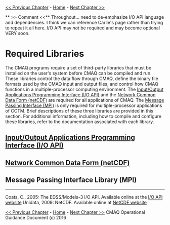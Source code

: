 
<!-- BEGIN COMMENT -->

[<< Previous Chapter](CMAQ_OGD_ch05_sys_req.md) - [Home](README.md) - [Next Chapter >>](CMAQ_OGD_ch07_programs_libraries.md)

<!-- END COMMENT -->

** >> Comment <<**  Throughout… need to de-emphasize I/O API language and dependencies. I think we can reference Carlie's page rather than trying to repeat it all here.  I/O API may *not* be required and may become optional VERY soon.

# Required Libraries #

The CMAQ programs require a set of third-party libraries that must be installed on the user's system before CMAQ can be compiled and run. These libraries control the data flow through CMAQ, define the binary file formats used by the CMAQ input and output files, and control how CMAQ functions in a multiple-processor computing environment. The [Input/Output Applications Programming Interface (I/O API)](#IOAPI) and the [Network Common Data Form (netCDF)](#NCF) are required for all applications of CMAQ. The [Message Passing Interface (MPI)](#MPI) is only required for multiple-processor applications of CCTM. Brief descriptions of these three libraries are provided in this section. For additional information, including how to compile and configure these libraries, refer to the documentation associated with each library.

<a name=IOAPI></a>

[Input/Output Applications Programming Interface (I/O API)](https://www.cmascenter.org/ioapi)
---------------------------------------------------------

<a id=NCF></a>

[Network Common Data Form (netCDF)](http://www.unidata.ucar.edu/software/netcdf)
---------------------------------



<a id=MPI></a>

Message Passing Interface Library (MPI)
-----------------------------------------


------------------------------------------
Coats, C., 2005: The EDSS/Models-3 I/O API. Available online at the [I/O API website](https://www.cmascenter.org/ioapi)
Unidata, 2009: NetCDF. Available online at [NetCDF website](http://www.unidata.ucar.edu/software/netcdf)

<!-- BEGIN COMMENT -->

[<< Previous Chapter](CMAQ_OGD_ch05_sys_req.md) - [Home](README.md) - [Next Chapter >>](CMAQ_OGD_ch07_programs_libraries.md)
CMAQ Operational Guidance Document (c) 2016

<!-- END COMMENT -->
